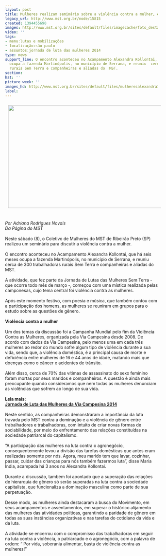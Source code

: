```yaml
---
layout: post
title: Mulheres realizam seminário sobre a violência contra a mulher, em SP
legacy_url: http://www.mst.org.br/node/15815
created: 1394455690
images: http://www.mst.org.br/sites/default/files/imagecache/foto_destaque/mulheresalexandraII.jpg
video: ''
tags:
- menu:lutas e mobilizações
- localização:são paulo
- assuntos:jornada de luta das mulheres 2014
type: news
support_line: O encontro aconteceu no Acampamento Alexandra Kollontai, que há seis  meses
  ocupa a fazenda Martinópolis, no município de Serrana, e reuniu  cerca de 300 trabalhadoras
  rurais Sem Terra e companheiras e aliadas do  MST.
section: 
hat: ''
picture_week: ''
images_hd: http://www.mst.org.br/sites/default/files/mulheresalexandraII.jpg
label: 
---
```

<p><img alt="" src="http://www.mst.org.br/sites/default/files/mulheresalexandraII.jpg" style="margin: 10px;" height="338" width="600"></p><p><br><em>Por Adriana Rodrigues Novais<br>Da Página do MST</em><br><br>Neste sábado (8), o Coletivo de Mulheres do MST de Ribeirão Preto (SP) realizou um seminário para discutir a violência contra a mulher. <br><br>O encontro aconteceu no Acampamento Alexandra Kollontai, que há seis meses ocupa a fazenda Martinópolis, no município de Serrana, e reuniu cerca de 300 trabalhadoras rurais Sem Terra e companheiras e aliadas do MST. <br><br>A atividade, que fez parte da Jornada de Lutas das Mulheres Sem Terra - que ocorre todo mês de março -, começou com uma mística realizada pelas camponesas, cujo tema central foi violência contra as mulheres. <br><br>Após este momento festivo, com poesia e música, que também contou com a participação dos homens, as mulheres se reuniram em grupos para o estudo sobre as questões de gênero. <br><br><strong>Violência contra a mulher<br></strong><br>Um dos temas da discussão foi a Campanha Mundial pelo fim da Violência Contra as Mulheres, organizada pela Via Campesina desde 2008. De acordo com dados da Via Campesina, pelo menos uma em cada três mulheres ao redor do mundo sofre algum tipo de violência durante a sua vida, sendo que, a violência doméstica, é a principal causa de morte e deficiência entre mulheres de 16 e 44 anos de idade, matando mais que doenças como o câncer e acidentes de trânsito. <br><br>Além disso, cerca de 70% das vítimas de assassinato do sexo feminino foram mortas por seus maridos e companheiros. A questão é ainda mais preocupante quando consideramos que nem todas as mulheres denunciam as violências que sofrem ao longo de sua vida.<br><br><strong>Leia mais:<br></strong><a href="http://www.mst.org.br/Jornada-de-Luta-das-Mulheres-da-Via-Campesina-2014"><strong>Jornada de Luta das Mulheres da Via Campesina 2014 <br></strong></a><br>Neste sentido, as companheiras demonstraram a importância da luta travada pelo MST contra a dominação e a violência de gênero entre trabalhadores e trabalhadoras, com intuito de criar novas formas de sociabilidade, por meio do enfrentamento das relações constituídas na sociedade patriarcal do capitalismo. <br><br>“A participação das mulheres na luta contra o agronegócio,  consequentemente levou a divisão das tarefas domésticas que antes eram  realizadas somente por nós. Agora, meu marido tem que lavar, cozinhar,  passar, cuidar das crianças para nós também fazermos luta”, disse Maria  Índia, acampada há 3 anos no Alexandra Kollontai.<br><br>Durante a discussão, também foi apontado  que a superação das relações de hierarquia de gênero só serão superadas na luta contra a sociedade capitalista, que funcionaliza a dominação masculina como parte de sua perpetuação.<br><br>Desse modo, as mulheres ainda destacaram a busca do Movimento, em seus acampamentos e assentamentos, em superar o histórico alijamento das mulheres das atividades políticas, garantindo a paridade de gênero em todas as suas instâncias organizativas e nas tarefas do cotidiano da vida e da luta.<br><br>A atividade se encerrou com o compromisso das trabalhadoras em seguir na luta contra a violência, o patriarcado e o agronegócio, com a palavra de ordem: “ Por vida, soberania alimentar, basta de violência contra as mulheres!”&nbsp;&nbsp;&nbsp;&nbsp;</p><p>&nbsp;</p>
